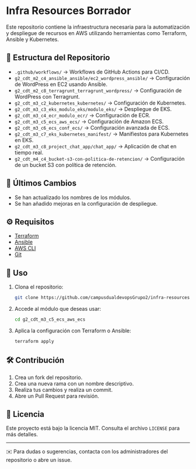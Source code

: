 # Infra Resources Borrador


Este repositorio contiene la infraestructura necesaria para la automatización y despliegue de recursos en AWS utilizando herramientas como Terraform, Ansible y Kubernetes.

## 📂 Estructura del Repositorio

- `.github/workflows/` → Workflows de GitHub Actions para CI/CD.
- `g2_cdt_m2_c4_ansible_ansible/ec2_wordpress_ansible/` → Configuración de WordPress en EC2 usando Ansible.
- `g2_cdt_m2_c8_terragrunt_terragrunt_wordpress/` → Configuración de WordPress con Terragrunt.
- `g2_cdt_m3_c2_kubernetes_kubernetes/` → Configuración de Kubernetes.
- `g2_cdt_m3_c3_eks_modulo_eks/modulo_eks/` → Despliegue de EKS.
- `g2_cdt_m3_c4_ecr_modulo_ecr/` → Configuración de ECR.
- `g2_cdt_m3_c5_ecs_aws_ecs/` → Configuración de Amazon ECS.
- `g2_cdt_m3_c6_ecs_conf_ecs/` → Configuración avanzada de ECS.
- `g2_cdt_m3_c7_eks_kubernetes_manifest/` → Manifiestos para Kubernetes en EKS.
- `g2_cdt_m3_c8_project_chat_app/chat_app/` → Aplicación de chat en tiempo real.
- `g2_cdt_m4_c4_bucket-s3-con-politica-de-retencion/` → Configuración de un bucket S3 con política de retención.

## 🚀 Últimos Cambios

- Se han actualizado los nombres de los módulos.
- Se han añadido mejoras en la configuración de despliegue.

## ⚙️ Requisitos

- [Terraform](https://www.terraform.io/downloads)
- [Ansible](https://docs.ansible.com/ansible/latest/installation_guide/intro_installation.html)
- [AWS CLI](https://aws.amazon.com/cli/)
- [Git](https://git-scm.com/downloads)

## 📖 Uso

1. Clona el repositorio:
   ```bash
   git clone https://github.com/campusdualdevopsGrupo2/infra-resources.git
   ```
2. Accede al módulo que deseas usar:
   ```bash
   cd g2_cdt_m3_c5_ecs_aws_ecs
   ```
3. Aplica la configuración con Terraform o Ansible:
   ```bash
   terraform apply
   ```

## 🛠 Contribución

1. Crea un fork del repositorio.
2. Crea una nueva rama con un nombre descriptivo.
3. Realiza tus cambios y realiza un commit.
4. Abre un Pull Request para revisión.

## 📜 Licencia

Este proyecto está bajo la licencia MIT. Consulta el archivo `LICENSE` para más detalles.

---

✉️ Para dudas o sugerencias, contacta con los administradores del repositorio o abre un issue.





